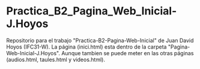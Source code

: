 # Practica_B2_Pagina_Web_Inicial-J.Hoyos
Repositorio para el trabajo "Practica-B2-Pagina-Web-Inicial" de Juan David Hoyos (IFC31-W).
La página (inici.html) esta dentro de la carpeta "Pagina-Web-Inicial-J.Hoyos".
Aunque tambien se puede meter en las otras páginas (audios.html, taules.html y videos.html).
